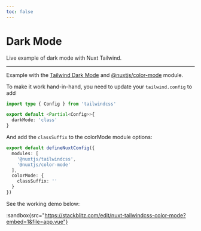 ```yaml
---
toc: false
---
```


# Dark Mode

Live example of dark mode with Nuxt Tailwind.

---

Example with the [Tailwind Dark Mode](https://tailwindcss.com/docs/dark-mode)  and [@nuxtjs/color-mode](https://github.com/nuxt-modules/color-mode) module.

To make it work hand-in-hand, you need to update your `tailwind.config` to add 

```ts [tailwind.config.ts]
import type { Config } from 'tailwindcss'

export default <Partial<Config>>{
  darkMode: 'class'
}
```

And add the `classSuffix` to the colorMode module options:

```ts [nuxt.config.ts]
export default defineNuxtConfig({
  modules: [
    '@nuxtjs/tailwindcss',
    '@nuxtjs/color-mode'
  ],
  colorMode: {
    classSuffix: ''
  }
})
```

See the working demo below:

:sandbox{src="https://stackblitz.com/edit/nuxt-tailwindcss-color-mode?embed=1&file=app.vue"}
